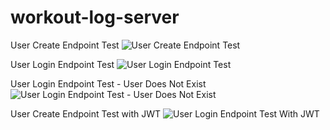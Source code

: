 # workout-log-server

User Create Endpoint Test
![User Create Endpoint Test](https://user-images.githubusercontent.com/73564667/105609998-e38d1780-5d7a-11eb-9200-9124d8397a8f.png)

User Login Endpoint Test
![User Login Endpoint Test](https://user-images.githubusercontent.com/73564667/105610743-2a7d0c00-5d7f-11eb-9835-19a196bd41a5.png)

User Login Endpoint Test - User Does Not Exist
![User Login Endpoint Test - User Does Not Exist](https://user-images.githubusercontent.com/73564667/105610873-feae5600-5d7f-11eb-8a79-ad27a6d2f6dc.png)

User Create Endpoint Test with JWT
![User Login Endpoint Test With JWT](https://user-images.githubusercontent.com/73564667/105611343-a3ca2e00-5d82-11eb-9f03-3c32a50b1888.png)

